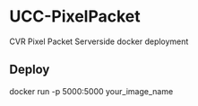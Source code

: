 # UCC-PixelPacket
 CVR Pixel Packet Serverside docker deployment
## Deploy 
 docker run -p 5000:5000 your_image_name
